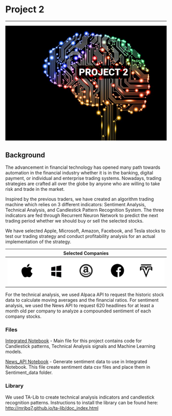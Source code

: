 # Project 2
---
<img src="Images/wallpaper.png" />

## Background

The advancement in financial technology has opened many path towards automation in the financial industry whether it is in the banking, digital payment, or individual and enterprise trading systems. Nowadays, trading strategies are crafted all over the globe by anyone who are willing to take risk and trade in the market.

Inspired by the previous traders, we have created an algorithm trading machine which relies on 3 different indicators: Sentiment Analysis, Technical Analysis, and Candlestick Pattern Recognition System. The three indicators are fed through Recurrent Neuron Network to predict the next trading period whether we should buy or sell the selected stocks.

We have selected Apple, Microsoft, Amazon, Facebook, and Tesla stocks to test our trading strategy and conduct profitability analysis for an actual implementation of the strategy.

| Selected Companies |
| ------------------ |
| <img src="Images/bigcom.png" /> |

For the technical analysis, we used Alpaca API to request the historic stock data to calculate moving averages and the financial ratios. For sentiment analysis, we used the News API to request 620 headlines for at least a month old per company to analyze a compounded sentiment of each company stocks.

### Files

[Integrated Notebook](Integrated.ipynb) - Main file for this project contains code for Candlestick patterns, Technical Analysis signals and Machine Learning models. 

[News_API Notebook](News_API/news_api.ipynb) - Generate sentiment data to use in Integrated Notebook. This file create sentiment data csv files and place them in Sentiment_data folder.

### Library

We used TA-Lib to create technical analysis indicators and candlestick recognition patterns. Instructions to install the library can be found here: http://mrjbq7.github.io/ta-lib/doc_index.html